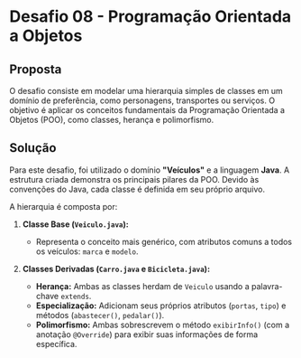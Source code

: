 # Desafio 08 - Programação Orientada a Objetos

## Proposta

O desafio consiste em modelar uma hierarquia simples de classes em um domínio de preferência, como personagens, transportes ou serviços. O objetivo é aplicar os conceitos fundamentais da Programação Orientada a Objetos (POO), como classes, herança e polimorfismo.

## Solução

Para este desafio, foi utilizado o domínio **"Veículos"** e a linguagem **Java**. A estrutura criada demonstra os principais pilares da POO. Devido às convenções do Java, cada classe é definida em seu próprio arquivo.

A hierarquia é composta por:

1.  **Classe Base (`Veiculo.java`):**
    * Representa o conceito mais genérico, com atributos comuns a todos os veículos: `marca` e `modelo`.

2.  **Classes Derivadas (`Carro.java` e `Bicicleta.java`):**
    * **Herança:** Ambas as classes herdam de `Veiculo` usando a palavra-chave `extends`.
    * **Especialização:** Adicionam seus próprios atributos (`portas`, `tipo`) e métodos (`abastecer()`, `pedalar()`).
    * **Polimorfismo:** Ambas sobrescrevem o método `exibirInfo()` (com a anotação `@Override`) para exibir suas informações de forma específica.
